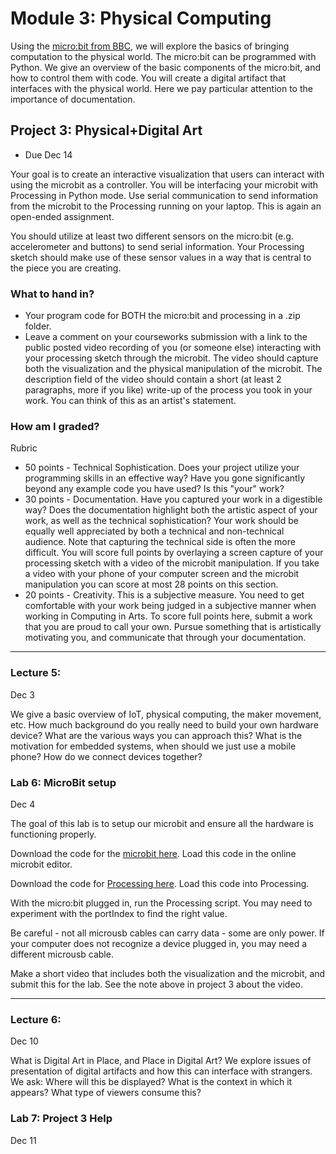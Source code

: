 # Module 3: Physical Computing

Using the [micro:bit from BBC](https://microbit.org/), we will explore the basics of bringing computation to the physical world.
The micro:bit can be programmed with Python. 
We give an overview of the basic components of the micro:bit, and how to control them with code.
You will create a digital artifact that interfaces with the physical world.
Here we pay particular attention to the importance of documentation.

<a name="project3"></a>

## Project 3: Physical+Digital Art

- Due Dec 14

Your goal is to create an interactive visualization that users can interact with using the microbit as a controller.
You will be interfacing your microbit with Processing in Python mode.
Use serial communication to send information from the microbit to the Processing running on your laptop.
This is again an open-ended assignment.

You should utilize at least two different sensors on the micro:bit (e.g. accelerometer and buttons) to send serial information.
Your Processing sketch should make use of these sensor values in a way that is central to the piece you are creating.

### What to hand in?

- Your program code for BOTH the micro:bit and processing in a .zip folder.
- Leave a comment on your courseworks submission with a link to the public posted video recording of you (or someone else) interacting with your processing sketch through the microbit. The video should capture both the visualization and the physical manipulation of the microbit.  The description field of the video should contain a short (at least 2 paragraphs, more if you like) write-up of the process you took in your work. You can think of this as an artist's statement. 

### How am I graded?

Rubric

- 50 points - Technical Sophistication. Does your project utilize your programming skills in an effective way? Have you gone significantly beyond any example code you have used? Is this "your" work?
- 30 points - Documentation. Have you captured your work in a digestible way? Does the documentation highlight both the artistic aspect of your work, as well as the technical sophistication? Your work should be equally well appreciated by both a technical and non-technical audience. Note that capturing the technical side is often the more difficult.
You will score full points by overlaying a screen capture of your processing sketch with a video of the microbit manipulation. If you take a video with your phone of your computer screen and the microbit manipulation you can score at most 28 points on this section.
- 20 points - Creativity. This is a subjective measure. You need to get comfortable with your work being judged in a subjective manner when working in Computing in Arts. To score full points here, submit a work that you are proud to call your own. Pursue something that is artistically motivating you, and communicate that through your documentation.

<hr>

### Lecture 5: 
Dec 3

We give a basic overview of IoT, physical computing, the maker movement, etc.
How much background do you really need to build your own hardware device?
What are the various ways you can approach this?
What is the motivation for embedded systems, when should we just use a mobile phone?
How do we connect devices together?

### Lab 6: MicroBit setup

Dec 4

The goal of this lab is to setup our microbit and ensure all the hardware is functioning properly.

Download the code for the [microbit here](template/microbitSend.py).
Load this code in the online microbit editor.

Download the code for [Processing here](template/microbitRead.pyde).
Load this code into Processing.

With the micro:bit plugged in, run the Processing script. 
You may need to experiment with the portIndex to find the right value.

Be careful - not all microusb cables can carry data - some are only power.
If your computer does not recognize a device plugged in, you may need a different microusb cable.

Make a short video that includes both the visualization and the microbit, and submit this for the lab.
See the note above in project 3 about the video.

<hr>


### Lecture 6: 

Dec 10

What is Digital Art in Place, and Place in Digital Art?
We explore issues of presentation of digital artifacts and how this can interface with strangers.
We ask: Where will this be displayed? What is the context in which it appears? What type of viewers consume this?

### Lab 7: Project 3 Help

Dec 11
